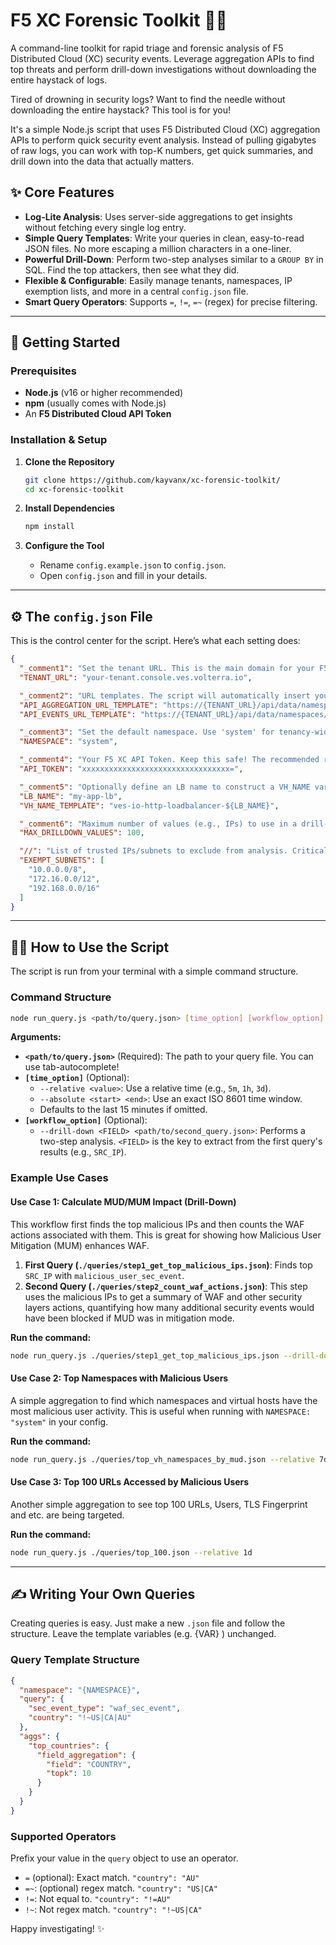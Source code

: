 # F5 XC Forensic Toolkit 🕵️‍♂️
A command-line toolkit for rapid triage and forensic analysis of F5 Distributed Cloud (XC) security events.
Leverage aggregation APIs to find top threats and perform drill-down investigations without downloading the entire haystack of logs.

Tired of drowning in security logs? Want to find the needle without downloading the entire haystack? This tool is for you!

It's a simple Node.js script that uses F5 Distributed Cloud (XC) aggregation APIs to perform quick security event analysis. Instead of pulling gigabytes of raw logs, you can work with top-K numbers, get quick summaries, and drill down into the data that actually matters.

## ✨ Core Features

  * **Log-Lite Analysis**: Uses server-side aggregations to get insights without fetching every single log entry.
  * **Simple Query Templates**: Write your queries in clean, easy-to-read JSON files. No more escaping a million characters in a one-liner.
  * **Powerful Drill-Down**: Perform two-step analyses similar to a `GROUP BY` in SQL. Find the top attackers, then see what they did.
  * **Flexible & Configurable**: Easily manage tenants, namespaces, IP exemption lists, and more in a central `config.json` file.
  * **Smart Query Operators**: Supports `=`, `!=`, `=~` (regex) for precise filtering.

-----

## 🚀 Getting Started

### Prerequisites

  * **Node.js** (v16 or higher recommended)
  * **npm** (usually comes with Node.js)
  * An **F5 Distributed Cloud API Token**

### Installation & Setup

1.  **Clone the Repository**

    ```bash
    git clone https://github.com/kayvanx/xc-forensic-toolkit/
    cd xc-forensic-toolkit
    ```

2.  **Install Dependencies**

    ```bash
    npm install
    ```

3.  **Configure the Tool**

      * Rename `config.example.json` to `config.json`.
      * Open `config.json` and fill in your details.

-----

## ⚙️ The `config.json` File

This is the control center for the script. Here’s what each setting does:

```json
{
  "_comment1": "Set the tenant URL. This is the main domain for your F5 XC console.",
  "TENANT_URL": "your-tenant.console.ves.volterra.io",

  "_comment2": "URL templates. The script will automatically insert your TENANT_URL and NAMESPACE.",
  "API_AGGREGATION_URL_TEMPLATE": "https://{TENANT_URL}/api/data/namespaces/{NAMESPACE}/app_security/events/aggregation",
  "API_EVENTS_URL_TEMPLATE": "https://{TENANT_URL}/api/data/namespaces/{NAMESPACE}/app_security/events",

  "_comment3": "Set the default namespace. Use 'system' for tenancy-wide searches.",
  "NAMESPACE": "system",

  "_comment4": "Your F5 XC API Token. Keep this safe! The recommended role is 'ves-io-default-role' on the system and relevant app namespaces.",
  "API_TOKEN": "xxxxxxxxxxxxxxxxxxxxxxxxxxxxxxxxx=",

  "_comment5": "Optionally define an LB name to construct a VH_NAME variable for your queries.",
  "LB_NAME": "my-app-lb",
  "VH_NAME_TEMPLATE": "ves-io-http-loadbalancer-${LB_NAME}",

  "_comment6": "Maximum number of values (e.g., IPs) to use in a drill-down (Group By) query.",
  "MAX_DRILLDOWN_VALUES": 100,

  "//": "List of trusted IPs/subnets to exclude from analysis. Critical for accurate Malicious User Detection (MUD) PoVs.",
  "EXEMPT_SUBNETS": [
    "10.0.0.0/8",
    "172.16.0.0/12",
    "192.168.0.0/16"
  ]
}
```

-----

## 🧑‍💻 How to Use the Script

The script is run from your terminal with a simple command structure.

### Command Structure

```bash
node run_query.js <path/to/query.json> [time_option] [workflow_option]
```

**Arguments:**

  * **`<path/to/query.json>`** (Required): The path to your query file. You can use tab-autocomplete\!
  * **`[time_option]`** (Optional):
      * `--relative <value>`: Use a relative time (e.g., `5m`, `1h`, `3d`).
      * `--absolute <start> <end>`: Use an exact ISO 8601 time window.
      * Defaults to the last 15 minutes if omitted.
  * **`[workflow_option]`** (Optional):
      * `--drill-down <FIELD> <path/to/second_query.json>`: Performs a two-step analysis. `<FIELD>` is the key to extract from the first query's results (e.g., `SRC_IP`).

### Example Use Cases

#### Use Case 1: Calculate MUD/MUM Impact (Drill-Down)

This workflow first finds the top malicious IPs and then counts the WAF actions associated with them. This is great for showing how Malicious User Mitigation (MUM) enhances WAF.

1.  **First Query (`./queries/step1_get_top_malicious_ips.json`)**: Finds top `SRC_IP` with `malicious_user_sec_event`.
2.  **Second Query (`./queries/step2_count_waf_actions.json`)**: This step uses the malicious IPs to get a summary of WAF and other security layers actions, quantifying how many additional security events would have been blocked if MUD was in mitigation mode.


**Run the command:**

```bash
node run_query.js ./queries/step1_get_top_malicious_ips.json --drill-down SRC_IP ./queries/step2_count_waf_actions.json --relative 1h
```

#### Use Case 2: Top Namespaces with Malicious Users

A simple aggregation to find which namespaces and virtual hosts have the most malicious user activity. This is useful when running with `NAMESPACE: "system"` in your config.

**Run the command:**

```bash
node run_query.js ./queries/top_vh_namespaces_by_mud.json --relative 7d
```

#### Use Case 3: Top 100 URLs Accessed by Malicious Users

Another simple aggregation to see top 100 URLs, Users, TLS Fingerprint and etc. are being targeted.

**Run the command:**

```bash
node run_query.js ./queries/top_100.json --relative 1d
```

-----

## ✍️ Writing Your Own Queries

Creating queries is easy. Just make a new `.json` file and follow the structure. Leave the template variables (e.g. {VAR} ) unchanged.

### Query Template Structure

```json
{
  "namespace": "{NAMESPACE}",
  "query": {
    "sec_event_type": "waf_sec_event",
    "country": "!~US|CA|AU"
  },
  "aggs": {
    "top_countries": {
      "field_aggregation": {
        "field": "COUNTRY",
        "topk": 10
      }
    }
  }
}
```

### Supported Operators

Prefix your value in the `query` object to use an operator.

  * `=` (optional): Exact match. `"country": "AU"`
  * `=~`: (optional)  regex match. `"country": "US|CA"`
  * `!=`: Not equal to. `"country": "!=AU"`  
  * `!~`: Not regex match. `"country": "!~US|CA"`

Happy investigating\! ✨
